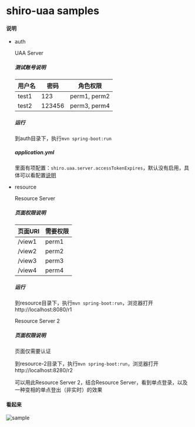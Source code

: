 # shiro-uaa samples

#### 说明

- auth

  UAA Server

  ##### 测试账号说明

  | 用户名 | 密码   | 角色权限     |
  | ------ | ------ | ------------ |
  | test1  | 123    | perm1, perm2 |
  | test2  | 123456 | perm3, perm4 |

  ##### 运行

  到auth目录下，执行`mvn spring-boot:run`

  ##### application.yml

  里面有项配置：`shiro.uaa.server.accessTokenExpires`，默认没有启用，具体可以看配置[说明](auth/src/main/resources/application.yml)

- resource

  Resource Server

  ##### 页面权限说明

  | 页面URI | 需要权限 |
  | ------- | -------- |
  | /view1  | perm1    |
  | /view2  | perm2    |
  | /view3  | perm3    |
  | /view4  | perm4    |

  ##### 运行

  到resource目录下，执行`mvn spring-boot:run`，浏览器打开http://localhost:8080/r1

   Resource Server 2

   ##### 页面权限说明

   页面仅需要认证

   到resource-2目录下，执行`mvn spring-boot:run`，浏览器打开http://localhost:8280/r2

   可以用此Resource Server 2，结合Resource Server，看到单点登录，以及一种变相的单点登出（非实时）的效果

#### 看起来

![sample](sample.gif)

